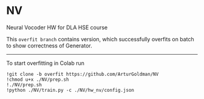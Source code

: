 # NV
Neural Vocoder HW for DLA HSE course

This `overfit branch` contains version, which successfully overfits on batch to show correctness of Generator.

---
To start overfitting in Colab run
```
!git clone -b overfit https://github.com/ArturGoldman/NV
!chmod u+x ./NV/prep.sh
!./NV/prep.sh
!python ./NV/train.py -c ./NV/hw_nv/config.json
```
